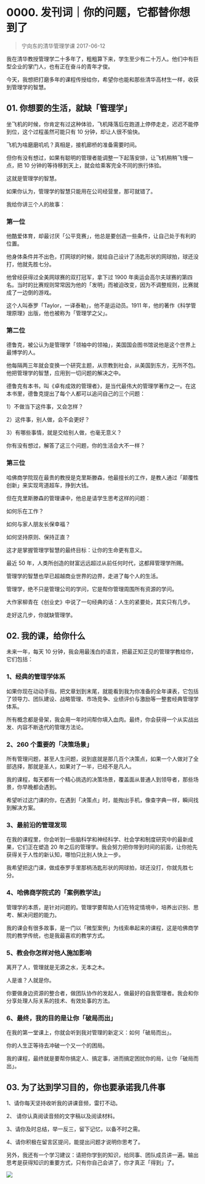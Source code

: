 # 0000. 发刊词｜你的问题，它都替你想到了

> 宁向东的清华管理学课
2017-06-12

我在清华教授管理学二十多年了，粗粗算下来，学生至少有二十万人。他们中有巨型企业的掌门人，也有正在奋斗的青年才俊。

今天，我想把打磨多年的课程传授给你，希望你也能和那些清华高材生一样，收获到管理学的智慧。

## 01. 你想要的生活，就缺「管理学」

坐飞机的时候，你肯定有过这种体验，飞机降落后在跑道上停停走走，迟迟不能停到位，这个过程虽然可能只有 10 分钟，却让人很不愉快。

飞机为啥磨磨叽叽？真相是，接机廊桥的准备需要时间。

但你有没有想过，如果有聪明的管理者能调整一下起落安排，让飞机稍稍飞慢一点，把 10 分钟的等待移到天上，就会给乘客完全不同的旅行体验。

这就是管理学的智慧。

如果你认为，管理学的智慧只能用在公司经营里，那可就错了。

我给你讲三个人的故事：

### 第一位

他酷爱体育，却最讨厌「公平竞赛」，他总是要创造一些条件，让自己处于有利的位置。

他身体条件并不出色，打网球的时候，就给自己设计了汤匙形状的网球拍，球还没打，他就先胜七分。

他曾经获得过全美网球赛的双打冠军，拿下过 1900 年奥运会高尔夫球赛的第四名。当时的比赛规则常常因为他的「发明」而被迫改变，因为不调整规则，比赛就成了一边倒的游戏。

这个人叫泰罗「Taylor，一译泰勒」，他不是运动员。1911 年，他的著作《科学管理原理》出版，他也被称为「管理学之父」。

### 第二位

德鲁克，被公认为是管理学「领袖中的领袖」，美国国会图书馆说他是这个世界上最博学的人。

他每隔两三年就会变换一个研究主题，从宗教到社会，从美国到东方，无所不包。他把管理学的智慧，应用到一切问题的解决之中。

德鲁克有本书，叫《卓有成效的管理者》，是当代最伟大的管理学著作之一。在这本书里，德鲁克提出了每个人都可以追问自己的三个问题：

1）不做当下这件事，又会怎样？

2）这件事，别人做，会不会更好？

3）有哪些事情，就是交给别人做，也毫无意义？

你有没有想过，解答了这三个问题，你的生活会大不一样？

### 第三位

哈佛商学院现在最贵的教授是克里斯滕森，他最擅长的工作，是教人通过「颠覆性创新」来实现弯道超车，挣到大钱。

但在克里斯滕森的管理课中，他总是请学生思考这样的问题：

如何乐在工作？

如何与家人朋友长保幸福？

如何坚持原则、保持正直？

这才是掌握管理学智慧的最终目标：让你的生命更有意义。

最近 50 年，人类所创造的财富远远超过从前任何时代，这都拜管理学所赐。

管理学的智慧也早已超越商业世界的边界，走进了每个人的生活。

管理学，绝不只是管理公司的学问，它是帮你管理周围所有资源的学问。

大作家柳青在《创业史》中说了一句经典的话：人生的紧要处，其实只有几步。

走好这几步，你就缺管理学。

## 02. 我的课，给你什么

未来一年，每天 10 分钟，我会用最浅白的语言，把最正知正见的管理学教给你，它们包括：

### 1、经典的管理学体系

如果你现在动动手指，把文章划到末尾，就能看到我为你准备的全年课表，它包括了领导力、团队建设、战略管理、市场竞争、业绩评价与激励等一整套经典管理学体系。

所有概念都是骨架，我会用一年时间帮你填入血肉。最终，你会获得一个从实战出发、内容不断迭代的管理方法论。

### 2、260 个重要的「决策场景」

所有管理问题，甚至人生问题，说到底就是那几百个决策点，如果一个人做对了全部选择，那就是圣人，如果对了一半，已经不是凡人。

我的课程，每天都有一个精心挑选的决策场景，覆盖面从普通人到领导者，那些场景，你早晚都会遇到。

希望听过这门课的你，在遇到「决策点」时，能掏出手机，像查字典一样，瞬间找到解决方案。

### 3、最前沿的管理发现

在我的课程里，你会听到一些脑科学和神经科学、社会学和制度研究中的最新成果，它们正在塑造 20 年之后的管理学。我会努力把你带到时间的前面，让你抢先获得关于人性的新认知，哪怕只比别人快上一步。

我希望把这门课，做成泰罗手里那柄汤匙形状的网球拍，球还没打，你就先胜七分。

### 4、哈佛商学院式的「案例教学法」

管理学的本质，是针对问题的。管理学要帮助人们在特定情境中，培养出识别、思考、解决问题的能力。

我的课会有很多故事，是一门以「微型案例」为线索串起来的课程，这是哈佛商学院的教学传统，也是我最喜欢的教学方式。

### 5、教会你怎样对他人施加影响

离开了人，管理就是无源之水，无本之木。

人是谁？人就是你。

你要做身边资源的整合者，做团队协作的发起人，做最好的自我管理者。我会和你分享处理人际关系的技术、有效处事的方法。

### 6、最终，我的目的是让你「破局而出」

在我的第一堂课上，你就会听到我对管理的新定义：如何「破局而出」。

你的人生正等待去冲破一个又一个的困局。

我的课程，最终就是要帮你搞定人、搞定事，进而搞定困扰你的局，让你「破局而出」。

## 03. 为了达到学习目的，你也要承诺我几件事

1、请你每天坚持收听我的讲课音频，雷打不动。

2、 请你认真阅读音频的文字稿以及阅读材料。

3、请你及时总结，举一反三，留下记忆，以备不时之需。

4、请你积极在留言区提问，能提出问题才说明你思考了。

另外，我还有一个学习建议：请把你学到的知识，给同事、团队成员讲一遍。输出思考是获得知识的重要方式，只有你自己会讲了，你才真正「得到」了。

![](https://raw.githubusercontent.com/dalong0514/selfstudy/master/图片链接/宁向东/2018001.jpg)



